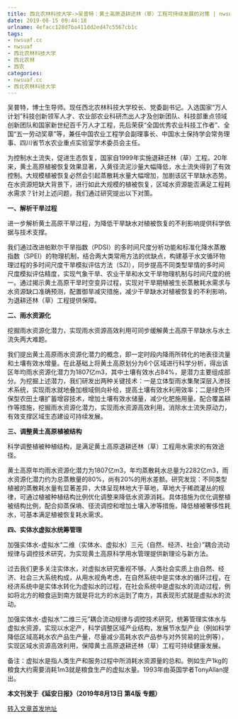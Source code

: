 ```yaml
---
title: 西北农林科技大学->吴普特：黄土高原退耕还林（草）工程可持续发展的对策 | nwsuaf.cc
date: 2019-08-15 09:44:18
urlname: 4efacc128d7ba411dd2ed47c5567cb1c
tags: 
- nwsuaf.cc
- nwsuaf
- 西北农林科技大学
- 西北农林
- 西农
categories:
- nwsuaf.cc
- 西北农林科技大学
---
```



吴普特，博士生导师。现任西北农林科技大学校长、党委副书记。入选国家“万人计划”科技创新领军人才、农业部农业科研杰出人才及创新团队、科技部重点领域创新团队和国家新世纪百千万人才工程，先后荣获“全国优秀农业科技工作者”、全国“五一劳动奖章”等，兼任中国农业工程学会副理事长、中国水土保持学会常务理事、四川省节水农业重点实验室学术委员会主任。

为控制水土流失，促进生态恢复，国家自1999年实施退耕还林（草）工程。20年来，黄土高原植被恢复效果显著，入黄径流泥沙量大幅降低，水土流失得到了有效控制。大规模植被恢复必然会引起蒸散耗水量大幅增加，加剧该区干旱缺水态势。在水资源短缺大背景下，进行如此大规模的植被恢复，区域水资源能否满足工程耗水需求？针对上述问题，我们通过研究提出以下对策。

**一、解析干旱过程**

进一步解析黄土高原干旱过程，为降低干旱缺水对植被恢复的不利影响提供科学依据与技术支撑。

我们通过改进帕默尔干旱指数（PDSI）的多时间尺度分析功能和标准化降水蒸散指数（SPEI）的物理机制，结合两大类常用方法的优缺点，构建基于水文循环物理过程的多时间尺度干旱模拟评估方法（SZI），同步提高不同类型旱情的多时间尺度模拟评估精度，实现气象干旱、农业干旱和水文干旱物理机制与时间尺度的统一。通过揭示黄土高原干旱时空变异过程，实现对干旱期植被生长蒸散耗水需求与水资源缺口准确预测，配置御旱减灾措施，减少干旱缺水对植被恢复的不利影响，为退耕还林（草）工程提供保障。

**二、雨水资源化**

挖掘雨水资源化潜力，实现雨水资源高效利用可同步缓解黄土高原干旱缺水与水土流失两大难题。

我们提出黄土高原雨水资源化潜力的概念，即一定时段内降雨所转化的地表径流量和土壤有效水增量。在此基础上将黄土高原划分为6个区域进行科学分析，得出该区年均雨水资源化潜力为1807亿m3，其中土壤有效水占84%，是潜力主要组成部分。为挖掘上述潜力，我们研发出两种关键技术：一是立体型雨水集聚深层入渗技术系统，实现雨水就地叠加根域侧向补给，提高土壤有效水利用效率；二是绿色环保型农田土壤扩蓄增容技术，增加土壤有效水储量，减少化肥施用量。配合覆盖耕作等措施，挖掘雨水资源化潜力，实现雨水资源高效利用，消除水土流失原动力，有效支撑区域生态建设可持续发展。

**三、调整黄土高原植被结构**

科学调整植被种植结构，是满足黄土高原退耕还林（草）工程用水需求的有效途径。

黄土高原年均雨水资源化潜力为1807亿m3，年均蒸散耗水总量为2282亿m3，雨水资源化潜力约为总蒸散量的80%，尚有20%的用水差额。研究发现：不同类型植被的蒸散耗水量有显著差异，大体呈现林地大于草地，草地大于稀疏灌丛的规律，可通过植被种植结构比例优化调整来降低水资源消耗。具体措施为优化调整植被结构比例，配合抑蒸保墒、径流调控和增加土壤入渗等措施，降低植被奢侈性耗水，可基本满足植被恢复耗水需求。

**四、实体水虚拟水统筹管理**

加强实体水-虚拟水“二维（实体水、虚拟水）三元（自然、经济、社会）”耦合流动规律与调控技术研究，为实现黄土高原科学用水管理提供新理论与新方法。

过去我们更多关注实体水，对虚拟水研究重视不够。人类社会实质上由自然、经济、社会三大系统构成，从用水视角考虑，在自然系统中是实体水的循环过程，在经济系统中是实体水转化为虚拟水的过程，在社会系统中是虚拟水的流动过程，例如将北方的粮食运到南方就是将北方的水运到了南方，其表现形式就是虚拟水的流动。

加强实体水-虚拟水“二维三元”耦合流动规律与调控技术研究，统筹管理实体水与虚拟水资源，实现以水定产，科学调整区域产业结构，发展节水型产业（例如科学降低区域高耗水农产品生产量，尽量减少高耗水农产品参与对外贸易的比例等），实现区域水资源高效利用，保障黄土高原退耕还林（草）工程可持续健康发展。

备注：虚拟水是指人类生产和服务过程中所消耗水资源量的总和。例如生产1kg的粮食大约需要消耗1m3就是粮食生产的虚拟水量。1993年由英国学者TonyAllan提出。

**本文刊发于《延安日报》（2019年8月13日 第4版 专题）**





[转入文章首发地址](https://news.nwsuaf.edu.cn/xnxw/91321.htm)